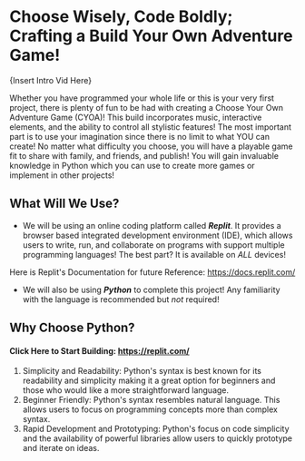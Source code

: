 # Choose Wisely, Code Boldly; Crafting a Build Your Own Adventure Game!
{Insert Intro Vid Here}

Whether you have programmed your whole life or this is your very first project, there is plenty of fun to be had with creating a Choose Your Own Adventure Game (CYOA)! This build incorporates music, interactive elements, and the ability to control all stylistic features! The most important part is to use your imagination since there is no limit to what YOU can create! No matter what difficulty you choose, you will have a playable game fit to share with family, and friends, and publish! You will gain invaluable knowledge in Python which you can use to create more games or implement in other projects!

## What Will We Use?

- We will be using an online coding platform called ***Replit***. It provides a browser based integrated development environment (IDE), which allows users to write, run, and collaborate on programs with support multiple programming languages! The best part? It is available on *ALL* devices!

Here is Replit's Documentation for future Reference: https://docs.replit.com/

- We will also be using ***Python*** to complete this project! Any familiarity with the language is recommended but *not* required!


## Why Choose Python?

#### Click Here to Start Building: https://replit.com/

1. Simplicity and Readability: Python's syntax is best known for its readability and simplicity making it a great option for beginners and those who would like a more straightforward language. 
2. Beginner Friendly: Python's syntax resembles natural language. This allows users to focus on programming concepts more than complex syntax. 
3. Rapid Development and Prototyping: Python's focus on code simplicity and the availability of powerful libraries allow users to quickly prototype and iterate on ideas.
